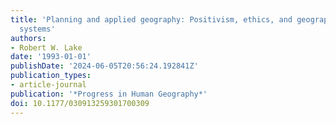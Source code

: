```yaml
---
title: 'Planning and applied geography: Positivism, ethics, and geographic information
  systems'
authors:
- Robert W. Lake
date: '1993-01-01'
publishDate: '2024-06-05T20:56:24.192841Z'
publication_types:
- article-journal
publication: '*Progress in Human Geography*'
doi: 10.1177/030913259301700309
---
```

